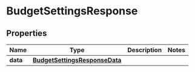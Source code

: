 

# BudgetSettingsResponse


## Properties

| Name | Type | Description | Notes |
|------------ | ------------- | ------------- | -------------|
|**data** | [**BudgetSettingsResponseData**](BudgetSettingsResponseData.md) |  |  |



